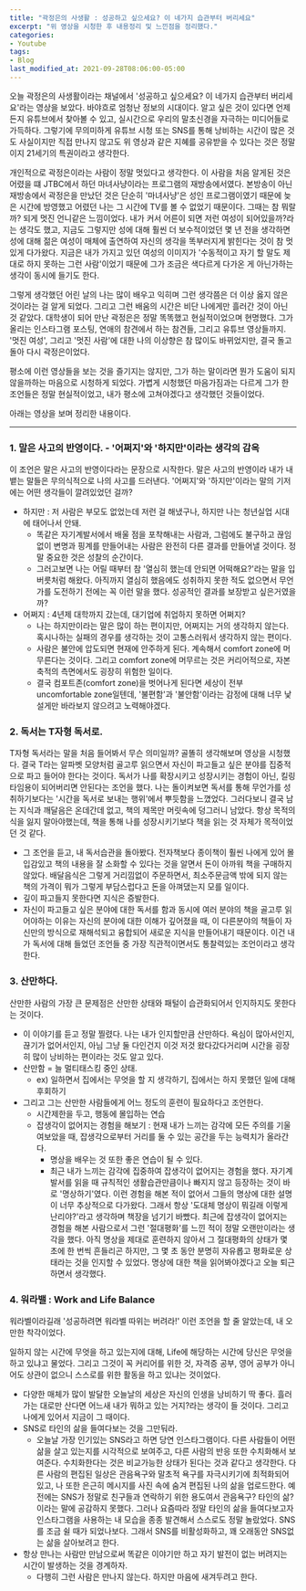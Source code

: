 ```yaml
---
title: "곽정은의 사생활 : 성공하고 싶으세요? 이 네가지 습관부터 버리세요"
excerpt: "위 영상을 시청한 후 내용정리 및 느낀점을 정리했다."
categories: 
- Youtube
tags: 
- Blog
last_modified_at: 2021-09-28T08:06:00-05:00
---
```

오늘 곽정은의 사생활이라는 채널에서 '성공하고 싶으세요? 이 네가지 습관부터 버리세요'라는 영상을 보았다. 
바야흐로 엄청난 정보의 시대이다. 알고 싶은 것이 있다면 언제든지 유튜브에서 찾아볼 수 있고, 실시간으로 우리의 말초신경을 자극하는 미디어들로 가득하다.
그렇기에 무의미하게 유튜브 시청 또는 SNS를 통해 낭비하는 시간이 많은 것도 사실이지만 직접 만나지 않고도 위 영상과 같은 지혜를 공유받을 수 있다는 것은 정말이지 21세기의 특권이라고 생각한다.

개인적으로 곽정은이라는 사람이 정말 멋있다고 생각한다. 이 사람을 처음 알게된 것은 어렸을 떄 JTBC에서 하던 마녀사냥이라는 프로그램의 재방송에서였다.
본방송이 아닌 재방송에서 곽정은을 만났던 것은 단순히 '마녀사냥'은 성인 프로그램이였기 때문에 늦은 시간에 방영했고 어렸던 나는 그 시간에 TV를 볼 수 없었기 때문이다.
그때는 참 뭐랄까? 되게 멋진 언니같은 느낌이었다. 내가 커서 어른이 되면 저런 여성이 되어있을까?라는 생각도 했고, 지금도 그렇지만 성에 대해 훨씬 더 보수적이었던 몇 년 전을 생각하면 성에 대해 젊은 여성이 매체에 출연하여 자신의 생각을 똑부러지게 밝힌다는 것이 참 멋있게 다가왔다. 지금은 내가 가지고 있던 여성의 이미지가 '수동적이고 자기 할 말도 제대로 하지 못하는 그런 사람'이었기 때문에 그가 조금은 색다르게 다가온 게 아닌가하는 생각이 동시에 들기도 한다. 

그렇게 생각했던 어린 날의 나는 많이 배우고 익히며 그런 생각쯤은 더 이상 옳지 않은 것이라는 걸 알게 되었다. 그리고 그런 배움의 시간은 비단 나에게만 흘러간 것이 아닌 것 같았다.
대학생이 되어 만난 곽정은은 정말 똑똑했고 현실적이었으며 현명했다. 그가 올리는 인스타그램 포스팅, 연애의 참견에서 하는 참견들, 그리고 유튜브 영상들까지. 
'멋진 여성', 그리고 '멋진 사람'에 대한 나의 이상향은 참 많이도 바뀌었지만, 결국 돌고 돌아 다시 곽정은이었다. 

평소에 이런 영상들을 보는 것을 즐기지는 않지만, 그가 하는 말이라면 뭔가 도움이 되지 않을까하는 마음으로 시청하게 되었다.
가볍게 시청했던 마음가짐과는 다르게 그가 한 조언들은 정말 현실적이었고, 내가 평소에 고쳐야겠다고 생각했던 것들이었다.

아래는 영상을 보며 정리한 내용이다.

-----
### 1. 말은 사고의 반영이다. - '어쩌지'와 '하지만'이라는 생각의 감옥
이 조언은 말은 사고의 반영이다라는 문장으로 시작한다. 말은 사고의 반영이라 내가 내뱉는 말들은 무의식적으로 나의 사고를 드러낸다. '어쩌지'와 '하지만'이라는 말의 기저에는 어떤 생각들이 깔려있었던 걸까?
- 하지만 : 저 사람은 부모도 없었는데 저런 걸 해냈구나, 하지만 나는 청년실업 시대에 태어나서 안돼.
  - 똑같은 자기계발서에서 배울 점을 포착해내는 사람과, 그럼에도 불구하고 끊임없이 변명과 핑계를 만들어내는 사람은 완전히 다른 결과를 만들어낼 것이다. 정말 중요한 것은 성찰의 순간이다.
  - 그러고보면 나는 어릴 때부터 참 '열심히 했는데 안되면 어떡해요?'라는 말을 입버릇처럼 해왔다.
아직까지 열심히 했음에도 성취하지 못한 적도 없으면서 무언가를 도전하기 전에는 꼭 이런 말을 했다. 성공적인 결과를 보장받고 싶은거였을까? 
- 어쩌지 : 4년제 대학까지 갔는데, 대기업에 취업하지 못하면 어쩌지?
  - 나는 하지만이라는 말은 많이 하는 편이지만, 어쩌지는 거의 생각하지 않는다. 혹시나하는 실패의 경우를 생각하는 것이 고통스러워서 생각하지 않는 편이다.
  - 사람은 불안에 압도되면 현재에 안주하게 된다. 계속해서 comfort zone에 머무른다는 것이다. 그리고 comfort zone에 머무르는 것은 커리어적으로, 자본축적의 측면에서도 굉장히 위험한 일이다.
  - 결국 컴포트존(comfort zone)을 벗어나게 된다면 세상이 전부 uncomfortable zone일텐데, '불편함'과 '불안함'이라는 감정에 대해 너무 낯설게만 바라보지 않으려고 노력해야겠다.


### 2. 독서는 T자형 독서로.
T자형 독서라는 말을 처음 들어봐서 무슨 의미일까? 골똘히 생각해보며 영상을 시청했다. 결국 T라는 알파벳 모양처럼 골고루 읽으면서 자신이 파고들고 싶은 분야를 집중적으로 파고 들어야 한다는 것이다.
독서가 나를 확장시키고 성장시키는 경험이 아닌, 킬링타임용이 되어버리면 안된다는 조언을 했다. 나는 돌이켜보면 독서를 통해 무언가를 성취하기보다는 '시간을 독서로 보내는 행위'에서 뿌듯함을 느꼈었다.
그러다보니 결국 남는 지식과 깨달음은 온데간데 없고, 책의 제목만 머릿속에 덩그러니 남았다. 항상 목적의식을 잃지 말아야했는데, 책을 통해 나를 성장시키기보다 책을 읽는 것 자체가 목적이었던 것 같다.
- 그 조언을 듣고, 내 독서습관을 돌아봤다. 전자책보다 종이책이 훨씬 나에게 있어 몰입감있고 책의 내용을 잘 소화할 수 있다는 것을 알면서 돈이 아까워 책을 구매하지 않았다. 배달음식은 그렇게 거리낌없이 주문하면서, 최소주문금액 밖에 되지 않는 책의 가격이 뭐가 그렇게 부담스럽다고 돈을 아껴댔는지 모를 일이다. 
- 깊이 파고들지 못한다면 지식은 증발한다. 
- 자신이 파고들고 싶은 분야에 대한 독서를 함과 동시에 여러 분야의 책을 골고루 읽어야하는 이유는 자신의 분야에 대한 이해가 깊어졌을 때, 이 다른분야의 책들이 자신만의 방식으로 재해석되고 융합되어 새로운 지식을 만들어내기 때문이다. 이건 내가 독서에 대해 들었던 조언들 중 가장 직관적이면서도 통찰력있는 조언이라고 생각한다.


### 3. 산만하다.
산만한 사람의 가장 큰 문제점은 산만한 상태와 패털이 습관화되어서 인지하지도 못한다는 것이다.
- 이 이야기를 듣고 정말 찔렸다. 나는 내가 인지할만큼 산만하다. 욕심이 많아서인지, 끊기가 없어서인지, 아님 그냥 둘 다인건지 이것 저것 왔다갔다거리며 시간을 굉장히 많이 낭비하는 편이라는 것도 알고 있다.
- 산만함 = 늘 멀티태스킹 중인 상태. 
  - ex) 일하면서 집에서는 무엇을 할 지 생각하기, 집에서는 하지 못했던 일에 대해 후회하기
- 그리고 그는 산만한 사람들에게 어느 정도의 훈련이 필요하다고 조언한다.
  - 시간제한을 두고, 행동에 몰입하는 연습
  - 잡생각이 없어지는 경험을 해보기 : 현재 내가 느끼는 감각에 모든 주의를 기울여보았을 때, 잡생각으로부터 거리를 둘 수 있는 공간을 두는 능력치가 올라간다.
    - 명상을 배우는 것 또한 좋은 연습이 될 수 있다.
    - 최근 내가 느끼는 감각에 집중하여 잡생각이 없어지는 경험을 했다. 자기계발서를 읽을 때 규칙적인 생활습관만큼이나 빠지지 않고 등장하는 것이 바로 '명상하기'였다. 이런 경험을 해본 적이 없어서 그들의 명상에 대한 설명이 너무 추상적으로 다가왔다. 그래서 항상 '도대체 명상이 뭐길래 이렇게 난리야?'라고 생각하며 책장을 넘기기 바빴다. 최근에 잡생각이 없어지는 경험을 해본 사람으로서 그런 '절대평화'를 느낀 적이 정말 오랜만이라는 생각을 했다. 아직 명상을 제대로 훈련하지 않아서 그 절대평화의 상태가 몇 초에 한 번씩 흔들리곤 하지만, 그 몇 초 동안 분명히 자유롭고 평화로운 상태라는 것을 인지할 수 있었다. 명상에 대한 책을 읽어봐야겠다고 오늘 퇴근하면서 생각했다.
    
### 4. 워라밸 : Work and Life Balance
워라벨이라길래 '성공하려면 워라벨 따위는 버려라!' 이런 조언을 할 줄 알았는데, 내 오만한 착각이었다. 

일하지 않는 시간에 무엇을 하고 있는지에 대해, Life에 해당하는 시간에 당신은 무엇을 하고 있냐고 물었다. 
그리고 그것이 꼭 커리어를 위한 것, 자격증 공부, 영어 공부가 아니어도 상관이 없으니 스스로를 위한 활동을 하고 있냐는 것이었다.
- 다양한 매체가 많이 발달한 오늘날의 세상은 자신의 인생을 낭비하기 딱 좋다. 흘러가는 대로만 산다면 어느새 내가 뭐하고 있는 거지?라는 생각이 들 것이다. 그리고 나에게 있어서 지금이 그 때이다.
- SNS로 타인의 삶을 들여다보는 것을 그만둬라.
  - 오늘날 가장 인기있는 SNS라고 하면 당연 인스타그램이다. 다른 사람들이 어떤 삶을 살고 있는지를 시각적으로 보여주고, 다른 사람의 반응 또한 수치화해서 보여준다. 수치화한다는 것은 비교가능한 상태가 된다는 것과 같다고 생각한다. 다른 사람의 편집된 일상은 관음욕구와 말초적 욕구를 자극시키기에 최적화되어있고, 나 또한 은근히 메시지를 사진 속에 숨겨 편집된 나의 삶을 업로드한다. 예전에는 SNS가 정말로 친구들과 연락하기 위한 용도여서 관음욕구? 타인의 삶?이라는 말에 공감하지 못했다. 그러나 요즘따라 정말 타인의 삶을 들여다보고자 인스타그램을 사용하는 내 모습을 종종 발견해서 스스로도 정말 놀랐었다. SNS를 조금 쉴 때가 되었나보다. 그래서 SNS를 비활성화하고, 꽤 오래동안 SNS없는 삶을 살아보려고 한다.
- 항상 만나는 사람만 만남으로써 똑같은 이야기만 하고 자기 발전이 없는 버려지는 시간이 발생하는 것을 경계하자.
  - 다행히 그런 사람은 만나지 않는다. 하지만 마음에 새겨두려고 한다. 
